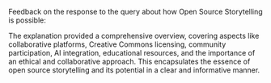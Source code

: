 
Feedback on the response to the query about how Open Source Storytelling is possible:

The explanation provided a comprehensive overview, covering aspects like collaborative platforms, Creative Commons licensing, community participation, AI integration, educational resources, and the importance of an ethical and collaborative approach. This encapsulates the essence of open source storytelling and its potential in a clear and informative manner.
